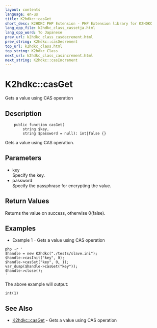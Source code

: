 ```yaml
---
layout: contents
language: en-us
title: K2hdkc::casGet
short_desc: K2HDKC PHP Extension - PHP Extension library for K2HDKC
lang_opp_file: k2hdkc_class_cassetja.html
lang_opp_word: To Japanese
prev_url: k2hdkc_class_casdecrement.html
prev_string: K2hdkc::casDecrement
top_url: k2hdkc_class.html
top_string: K2hdkc Class
next_url: k2hdkc_class_casincrement.html
next_string: K2hdkc::casIncrement
---
```


# K2hdkc::casGet
Gets a value using CAS operation

## Description

```
    public function casGet(
        string $key,
        string $password = null): int|false {}
```

Gets a value using CAS operation.


## Parameters
- key  
Specify the key.
- password  
Specify the passphrase for encrypting the value.


## Return Values
Returns the value on success, otherwise 0(false).


## Examples
- Example 1 - Gets a value using CAS operation

```
php -r '
$handle = new K2hdkc("./tests/slave.ini");
$handle->casInit("key", 0);
$handle->casSet("key", 0, 1);
var_dump($handle->casGet("key"));
$handle->close();
'
```

The above example will output:

```
int(1)
```


## See Also
- [K2hdkc::casGet](k2hdkc_class_casget.html) - Gets a value using CAS operation
